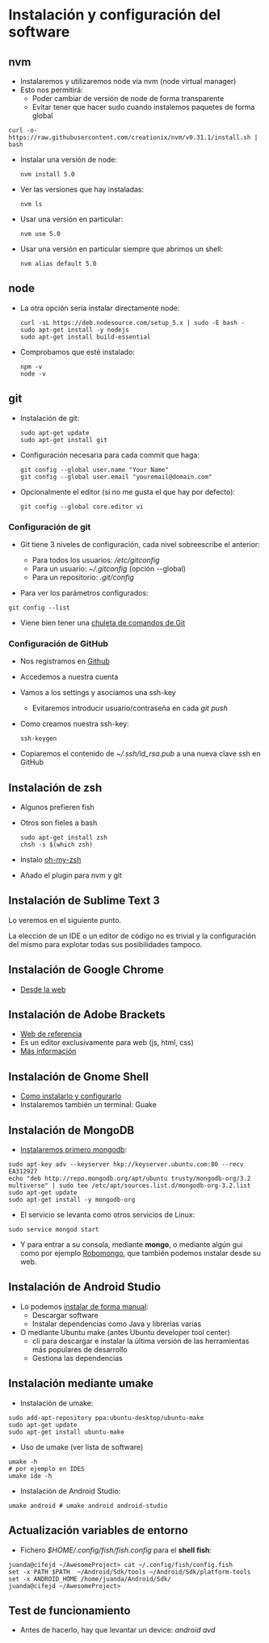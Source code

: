 # Instalación y configuración del software



## nvm
- Instalaremos y utilizaremos node vía nvm (node virtual manager)
- Esto nos permitirá:
  - Poder cambiar de versión de node de forma transparente
  - Evitar tener que hacer sudo cuando instalemos paquetes de forma global
 
 ```
 curl -o- https://raw.githubusercontent.com/creationix/nvm/v0.31.1/install.sh | bash
 ```


- Instalar una versión de node:

  ```
  nvm install 5.0
  ```
- Ver las versiones que hay instaladas:

  ```
  nvm ls
  ```

- Usar una versión en particular:
  ```
  nvm use 5.0
  ```

- Usar una versión en particular siempre que abrimos un shell:

  ```
  nvm alias default 5.0
  ```


## node
- La otra opción sería instalar directamente node:

  ```
  curl -sL https://deb.nodesource.com/setup_5.x | sudo -E bash -
  sudo apt-get install -y nodejs
  sudo apt-get install build-essential
  ```

- Comprobamos que esté instalado:

  ```
  npm -v
  node -v
  ```


## git

- Instalación de git:

  ```
  sudo apt-get update
  sudo apt-get install git
  ```

- Configuración necesaria para cada commit que haga:

  ```
  git config --global user.name "Your Name"
  git config --global user.email "youremail@domain.com"
  ```

- Opcionalmente el editor (si no me gusta el que hay por defecto):

  ```
  git config --global core.editor vi
  ```


### Configuración de git

- Git tiene 3 niveles de configuración, cada nivel sobreescribe el anterior:
    - Para todos los usuarios: */etc/gitconfig*
    - Para un usuario: *~/.gitconfig*  (opción --global)
    - Para un repositorio: *.git/config* 

- Para ver los parámetros configurados:

```
git config --list
```
- Viene bien tener una [chuleta de comandos de Git](https://services.github.com/kit/downloads/github-git-cheat-sheet.pdf)


### Configuración de GitHub
- Nos registramos en [Github](https://github.com/) 
- Accedemos a nuestra cuenta
- Vamos a los settings y asociamos una ssh-key
    - Evitaremos introducir usuario/contraseña en cada *git push*
    
- Como creamos nuestra ssh-key:

  ```
  ssh-keygen
  ```
- Copiaremos el contenido de *~/.ssh/id_rsa.pub* a una nueva clave ssh en GitHub


## Instalación de zsh

- Algunos prefieren fish
- Otros son fieles a bash

  ```
  sudo apt-get install zsh
  chsh -s $(which zsh)
  ```
  
- Instalo [oh-my-zsh](http://ohmyz.sh/)
- Añado el plugin para nvm y git


## Instalación de Sublime Text 3
Lo veremos en el siguiente punto. 

La elección de un IDE o un editor de código no es trivial y la configuración del mismo para explotar todas sus posibilidades tampoco.


## Instalación de Google Chrome
- [Desde la web](https://www.google.com/chrome/browser/desktop/index.html)


## Instalación de Adobe Brackets
- [Web de referencia](http://brackets.io/)
- Es un editor exclusivamente para web (js, html, css)
- [Más información](http://www.formandome.es/linux/instalacion-y-configuracion-de-brackets-en-ubuntu-14-04/)


## Instalación de Gnome Shell
- [Como instalarlo y configurarlo](http://www.formandome.es/linux/configuracion-inicial-de-ubuntu-14-04/)
- Instalaremos también un terminal: Guake


## Instalación de MongoDB
- [Instalaremos primero mongodb](https://docs.mongodb.com/master/tutorial/install-mongodb-on-ubuntu/):

```
sudo apt-key adv --keyserver hkp://keyserver.ubuntu.com:80 --recv EA312927
echo "deb http://repo.mongodb.org/apt/ubuntu trusty/mongodb-org/3.2 multiverse" | sudo tee /etc/apt/sources.list.d/mongodb-org-3.2.list
sudo apt-get update
sudo apt-get install -y mongodb-org
```

- El servicio se levanta como otros servicios de Linux: 
```
sudo service mongod start
```

- Y para entrar a su consola, mediante **mongo**, o mediante algún gui como por ejemplo [Robomongo](https://robomongo.org/), que también podemos instalar desde su web.


## Instalación de Android Studio
- Lo podemos [instalar de forma manual](http://developer.android.com/sdk/installing/index.html):
    - Descargar software
    - Instalar dependencias como Java y librerías varias
- O mediante Ubuntu make (antes Ubuntu developer tool center)
    - cli para descargar e instalar la última versión de las herramientas más populares de desarrollo
    - Gestiona las dependencias


## Instalación mediante umake
- Instalación de umake:
```
sudo add-apt-repository ppa:ubuntu-desktop/ubuntu-make
sudo apt-get update
sudo apt-get install ubuntu-make
```
- Uso de umake (ver lista de software)
```
umake -h
# por ejemplo en IDES
umake ide -h
```
- Instalación de Android Studio:
```
umake android # umake android android-studio
```


## Actualización variables de entorno
- Fichero *$HOME/.config/fish/fish.config* para el **shell fish**:
```
juanda@cifejd ~/AwesomeProject> cat ~/.config/fish/config.fish 
set -x PATH $PATH  ~/Android/Sdk/tools ~/Android/Sdk/platform-tools
set -x ANDROID_HOME /home/juanda/Android/Sdk/
juanda@cifejd ~/AwesomeProject> 
```


## Test de funcionamiento
- Antes de hacerlo, hay que levantar un device: *android avd*
